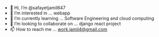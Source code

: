 - 👋 Hi, I’m @safayetjamil647
- 👀 I’m interested in ... webapp
- 🌱 I’m currently learning ... Software Engineering and cloud computing
- 💞️ I’m looking to collaborate on ... django react project 
- 📫 How to reach me ... work.jamil4@gmail.com
